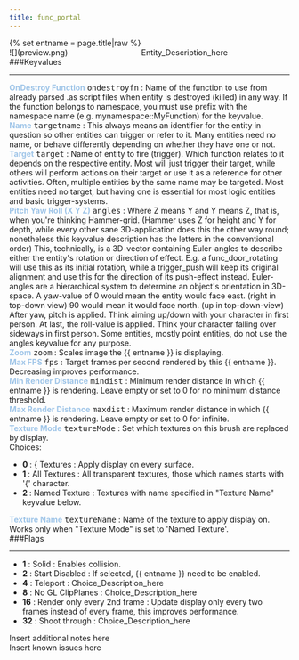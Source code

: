 ```yaml
---
title: func_portal
---
```

<div>{% set entname = page.title|raw %}</div>
<div class="container previewimg">
<div class="columns">
<div class="imagepadding column col-auto" markdown="1">![](preview.png)</div>
<div class="column">Entity_Description_here</div>
</div>
</div>
###Keyvalues
<hr>
<div class="entityentry" markdown="1">
<span style="color:#9fc5e8;"><b>OnDestroy Function</b></span> <kbd  class="tooltip" data-tooltip="string">ondestroyfn</kbd> :
Name of the function to use from already parsed .as script files when entity is destroyed (killed) in any way. If the function belongs to namespace, you must use prefix with the namespace name (e.g. mynamespace::MyFunction) for the keyvalue.
</div>
<div class="entityentry" markdown="1">
<span style="color:#9fc5e8;"><b>Name</b></span> <kbd  class="tooltip" data-tooltip="target_source">targetname</kbd> :
This always means an identifier for the entity in question so other entities can trigger or refer to it. Many entities need no name, or behave differently depending on whether they have one or not.
</div>
<div class="entityentry" markdown="1">
<span style="color:#9fc5e8;"><b>Target</b></span> <kbd  class="tooltip" data-tooltip="target_destination">target</kbd> :
Name of entity to fire (trigger). Which function relates to it depends on the respective entity. Most will just trigger their target, while others will perform actions on their target or use it as a reference for other activities. Often, multiple entities by the same name may be targeted. Most entities need no target, but having one is essential for most logic entities and basic trigger-systems.
</div>
<div class="entityentry" markdown="1">
<span style="color:#9fc5e8;"><b>Pitch Yaw Roll (X Y Z)</b></span> <kbd  class="tooltip" data-tooltip="string">angles</kbd> :
Where Z means Y and Y means Z, that is, when you're thinking Hammer-grid. (Hammer uses Z for height and Y for depth, while every other sane 3D-application does this the other way round; nonetheless this keyvalue description has the letters in the conventional order) This, technically, is a 3D-vector containing Euler-angles to describe either the entity's rotation or direction of effect. E.g. a func_door_rotating will use this as its initial rotation, while a trigger_push will keep its original alignment and use this for the direction of its push-effect instead. Euler-angles are a hierarchical system to determine an object's orientation in 3D-space. A yaw-value of 0 would mean the entity would face east. (right in top-down view) 90 would mean it would face north. (up in top-down-view) After yaw, pitch is applied. Think aiming up/down with your character in first person. At last, the roll-value is applied. Think your character falling over sideways in first person. Some entities, mostly point entities, do not use the angles keyvalue for any purpose.
</div>
<div class="entityentry" markdown="1">
<span style="color:#9fc5e8;"><b>Zoom</b></span> <kbd  class="tooltip" data-tooltip="integer">zoom</kbd> :
Scales image the {{ entname }} is displaying.
</div>
<div class="entityentry" markdown="1">
<span style="color:#9fc5e8;"><b>Max FPS</b></span> <kbd  class="tooltip" data-tooltip="integer">fps</kbd> :
Target frames per second rendered by this {{ entname }}. Decreasing improves performance.
</div>
<div class="entityentry" markdown="1">
<span style="color:#9fc5e8;"><b>Min Render Distance</b></span> <kbd  class="tooltip" data-tooltip="integer">mindist</kbd> :
Minimum render distance in which {{ entname }} is rendering. Leave empty or set to 0 for no minimum distance threshold.
</div>
<div class="entityentry" markdown="1">
<span style="color:#9fc5e8;"><b>Max Render Distance</b></span> <kbd  class="tooltip" data-tooltip="integer">maxdist</kbd> :
Maximum render distance in which {{ entname }} is rendering. Leave empty or set to 0 for infinite.
</div>
<div class="entityentry" markdown="1">
<span style="color:#9fc5e8;"><b>Texture Mode</b></span> <kbd  class="tooltip" data-tooltip="choices">textureMode</kbd> :
Set which textures on this brush are replaced by display.
<div class="accordion">
<input type="checkbox" id="accordion-1" name="accordion-checkbox" hidden>
<label class="accordion-header" for="accordion-1">
<i class="icon icon-arrow-right mr-1"></i>
Choices:
</label>
<div class="accordion-body">
<ul>
<li><b>0  </b> : { Textures : Apply display on every surface.</li>
<li><b>1  </b> : All Textures : All transparent textures, those which names starts with '{' character.</li>
<li><b>2  </b> : Named Texture : Textures with name specified in "Texture Name" keyvalue below.</li>
</ul>
</div>
</div>
</div>
<div class="entityentry" markdown="1">
<span style="color:#9fc5e8;"><b>Texture Name</b></span> <kbd  class="tooltip" data-tooltip="string">textureName</kbd> :
Name of the texture to apply display on. Works only when "Texture Mode" is set to 'Named Texture'.
</div>
###Flags
<hr>
<div class="entityflags">
<ul>
<li class="imagepadding" markdown="1"><b>1</b> : Solid : Enables collision.</li>
<li class="imagepadding" markdown="1"><b>2</b> : Start Disabled : If selected, {{ entname }} need to be enabled.</li>
<li class="imagepadding" markdown="1"><b>4</b> : Teleport : Choice_Description_here</li>
<li class="imagepadding" markdown="1"><b>8</b> : No GL ClipPlanes : Choice_Description_here</li>
<li class="imagepadding" markdown="1"><b>16</b> : Render only every 2nd frame : Update display only every two frames instead of every frame, this improves performance.</li>
<li class="imagepadding" markdown="1"><b>32</b> : Shoot through : Choice_Description_here</li>
</ul>
</div>
<div class="notices blue">Insert additional notes here</div>
<div class="notices red">Insert known issues here</div>
